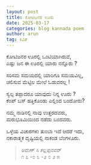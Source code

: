 ```yaml
---
layout: post
title: ಕೋಟಿಜನರ ಊರು
date: 2025-03-17
categories: blog kannada poem
author: arun
tag: ಕವಿತೆ
---
```

ಕೋಟಿಜನರ ಊರಲ್ಲಿ ಒಂಟಿಯಾಗಿರುವೆ,<br>
ಎಷ್ಟು ಜನ ಈ  ಊರಲ್ಲಿ ಯಾರು  ನನ್ನೊರು ?<br>


ಸರಿಸಮ ಸಮಯದಲ್ಲಿ ಯಾರಿಗೂ ಸಮಯವಿಲ್ಲ,<br>
ಚಲಿಸುವ ಮೆಟ್ಟಿಲ ಮೇಲೆ ಓಡುವರಲ್ಲ !<br>


ಸ್ವಲ್ಪ ತಪ್ಪಾದರೂ ಯಾವುದು ನಿನ್ನ ಊರು ?<br>
ಕೆಂಪ್ ಬಸ್ ಹತ್ತಿಕೊಂಡು ಎಲ್ಲಿಂದ ಬಂದೋರು?<br>


ನಮ್ಮ ನಾಡಿನಲ್ಲಿ ನಾವು ಉತ್ತರದವರು,<br>
ಮರುಭೂಮಿಯಿಂದ ನಡೆದು ಬಂದವರು.<br>


ಒಳ್ಳೆಯ ವಿಚಾರಗಳು ತುಂಬಾ ಇದೆ ಆದರೆ ಇದು,<br>
ನಕಾರಾತ್ಮಕ ದೃಷ್ಟಿಯಲ್ಲಿ ನಾಕಂಡ ಬೆಂಗಳೂರು.<br>


>_ಅರುಣ್ ಸಿ ಕಲ್ಲಪ್ಪನವರ್_ <br>
೧ ೭ -೦ ೩ -೨ ೦ ೨ ೫ 